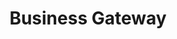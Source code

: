 ---
schema: default
title: Business Gateway
description: an agency of the Scottish Government
logo: ''
type:
- Other agency
portal_url: ''
org_url: https://www.bgateway.com/
twitter_handle: bgateway
wikidata_qid: Q5001727
wdtk_id: 
---